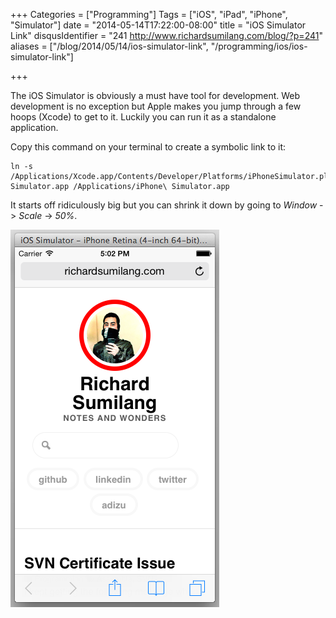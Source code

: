 +++
Categories = ["Programming"]
Tags = ["iOS", "iPad", "iPhone", "Simulator"]
date = "2014-05-14T17:22:00-08:00"
title = "iOS Simulator Link"
disqusIdentifier = "241 http://www.richardsumilang.com/blog/?p=241"
aliases = ["/blog/2014/05/14/ios-simulator-link", "/programming/ios/ios-simulator-link"]

+++

The iOS Simulator is obviously a must have tool for development. Web development
is no exception but Apple makes you jump through a few hoops (Xcode) to get to
it. Luckily you can run it as a standalone application.

<!--more-->

Copy this command on your terminal to create a symbolic link to it:

<pre><code class="language-bash" title="Symbolic Link to iOS Simulator" >ln -s /Applications/Xcode.app/Contents/Developer/Platforms/iPhoneSimulator.platform/Developer/Applications/iPhone\ Simulator.app /Applications/iPhone\ Simulator.app</code></pre>

It starts off ridiculously big but you can shrink it down by going to *Window*
-&gt; *Scale* -&gt; *50%*.

<img src="/images/ios/simulator-retina-4in.png" alt="iOS Simulator Retina 4inch" class="center" loading="lazy" />
